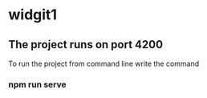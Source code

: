 # widgit1
## The project runs on port 4200
To run the project from command line write the command 
### npm run serve
